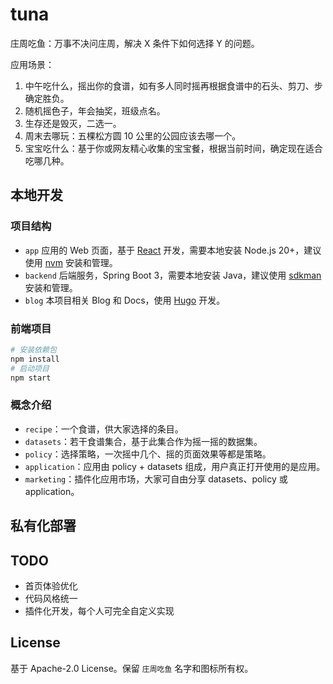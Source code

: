 # tuna

庄周吃鱼：万事不决问庄周，解决 X 条件下如何选择 Y 的问题。

应用场景：

1. 中午吃什么，摇出你的食谱，如有多人同时摇再根据食谱中的石头、剪刀、步确定胜负。
2. 随机摇色子，年会抽奖，班级点名。
3. 生存还是毁灭，二选一。
4. 周末去哪玩：五棵松方圆 10 公里的公园应该去哪一个。
5. 宝宝吃什么：基于你或网友精心收集的宝宝餐，根据当前时间，确定现在适合吃哪几种。

## 本地开发

### 项目结构

- `app` 应用的 Web 页面，基于 [React](https://react.dev/) 开发，需要本地安装 Node.js 20+，建议使用 [nvm](https://github.com/nvm-sh/nvm) 安装和管理。
- `backend`  后端服务，Spring Boot 3，需要本地安装 Java，建议使用 [sdkman](https://sdkman.io/) 安装和管理。
- `blog` 本项目相关 Blog 和 Docs，使用 [Hugo](https://gohugo.io/) 开发。

### 前端项目

```bash
# 安装依赖包
npm install
# 启动项目
npm start

```

### 概念介绍

- `recipe`：一个食谱，供大家选择的条目。
- `datasets`：若干食谱集合，基于此集合作为摇一摇的数据集。
- `policy`：选择策略，一次摇中几个、摇的页面效果等都是策略。
- `application`：应用由 policy + datasets 组成，用户真正打开使用的是应用。
- `marketing`：插件化应用市场，大家可自由分享 datasets、policy 或 application。

## 私有化部署

## TODO

- 首页体验优化
- 代码风格统一
- 插件化开发，每个人可完全自定义实现

## License

基于 Apache-2.0 License。保留 `庄周吃鱼` 名字和图标所有权。
